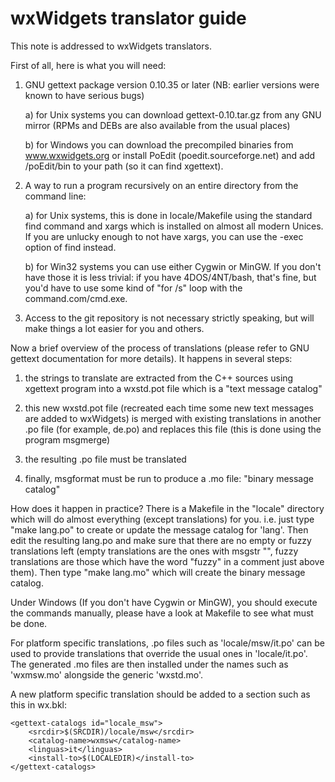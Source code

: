 wxWidgets translator guide
==========================

This note is addressed to wxWidgets translators.

First of all, here is what you will need:

1. GNU gettext package version 0.10.35 or later (NB: earlier versions were
   known to have serious bugs)

   a) for Unix systems you can download gettext-0.10.tar.gz from any GNU
      mirror (RPMs and DEBs are also available from the usual places)

   b) for Windows you can download the precompiled binaries from
      www.wxwidgets.org or install PoEdit (poedit.sourceforge.net) and
      add <installdir>/poEdit/bin to your path (so it can find xgettext).

2. A way to run a program recursively on an entire directory from the command
   line:

   a) for Unix systems, this is done in locale/Makefile using the standard find
      command and xargs which is installed on almost all modern Unices.  If you
      are unlucky enough to not have xargs, you can use the -exec option of find
      instead.

   b) for Win32 systems you can use either Cygwin or MinGW. If you don't have
      those it is less trivial: if you have 4DOS/4NT/bash, that's
      fine, but you'd have to use some kind of "for /s" loop with the
      command.com/cmd.exe.

3. Access to the git repository is not necessary strictly speaking, but will
   make things a lot easier for you and others.


Now a brief overview of the process of translations (please refer to GNU
gettext documentation for more details). It happens in several steps:

1. the strings to translate are extracted from the C++ sources using xgettext
   program into a wxstd.pot file which is a "text message catalog"

2. this new wxstd.pot file (recreated each time some new text messages are added
   to wxWidgets) is merged with existing translations in another .po file (for
   example, de.po) and replaces this file (this is done using the program
   msgmerge)

3. the resulting .po file must be translated

4. finally, msgformat must be run to produce a .mo file: "binary message catalog"


How does it happen in practice? There is a Makefile in the "locale"
directory which will do almost everything (except translations) for you. i.e.
just type "make lang.po" to create or update the message catalog for 'lang'.
Then edit the resulting lang.po and make sure that there are no empty or fuzzy
translations left (empty translations are the ones with msgstr "", fuzzy
translations are those which have the word "fuzzy" in a comment just above
them). Then type "make lang.mo" which will create the binary message catalog.

Under Windows (If you don't have Cygwin or MinGW), you should execute the
commands manually, please have a look at Makefile to see what must be done.

For platform specific translations, .po files such as 'locale/msw/it.po' can be
used to provide translations that override the usual ones in 'locale/it.po'.
The generated .mo files are then installed under the names such as 'wxmsw.mo'
alongside the generic 'wxstd.mo'.

A new platform specific translation should be added to a section such as this
in wx.bkl:

    <gettext-catalogs id="locale_msw">
        <srcdir>$(SRCDIR)/locale/msw</srcdir>
        <catalog-name>wxmsw</catalog-name>
        <linguas>it</linguas>
        <install-to>$(LOCALEDIR)</install-to>
    </gettext-catalogs>
